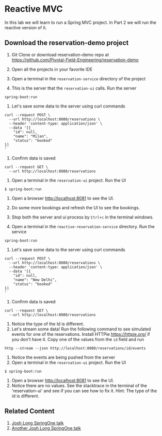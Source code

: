 # Reactive MVC
In this lab we will learn to run a Spring MVC project. In Part 2 we will run the reactive version of it.

## Download the reservation-demo project

1. Git Clone or download reservation-demo repo at <https://github.com/Pivotal-Field-Engineering/reservation-demo>
1. Open all the projects in your favorite IDE

1. Open a terminal in the `reservation-service` directory of the project

1. This is the server that the `reservation-ui` calls. Run the server
```
spring-boot:run
```
1. Let's save some data to the server using curl commands
```
curl --request POST \
  --url http://localhost:8080/reservations \
  --header 'content-type: application/json' \
  --data '[{
	"id": null,
	"name": "Milan",
	"status": "booked"
}]
'
```
1. Confirm data is saved
```
curl --request GET \
  --url http://localhost:8080/reservations
```
1. Open a terminal in the `reservation-ui` project. Run the UI
```
$ spring-boot:run
```
1. Open a browser <http://localhost:8081> to see the UI.
1. Do some more bookings and refresh the UI to see the bookings.
1. Stop both the server and ui process by `Ctrl+c` in the terminal windows.

1. Open a terminal in the `reactive-reservation-service` directory. Run the service
```
spring-boot:run
```
1. Let's save some data to the server using curl commands
```
curl --request POST \
  --url http://localhost:8080/reservations \
  --header 'content-type: application/json' \
  --data '[{
	"id": null,
	"name": "New Delhi",
	"status": "booked"
}]
'
```
1. Confirm data is saved
```
curl --request GET \
  --url http://localhost:8080/reservations
```
1. Notice the type of the Id is different.
1. Let's stream some data! Run the following command to see simulated events for one of the reservations. Install HTTPie <https://httpie.org/> if you don't have it. Copy one of the values from the `id` field and run
```
http --stream --json http://localhost:8080/reservations/id/events
```
1. Notice the events are being pushed from the server
1. Open a terminal in the `reservation-ui` project. Run the UI
```
$ spring-boot:run
```
1. Open a browser <http://localhost:8081> to see the UI.
1. Notice there are no values. See the stacktrace in the terminal of the 'reservation-ui' and see if you can see how to fix it. Hint: The type of the id is different.

## Related Content
1. [Josh Long SpringOne talk](https://youtu.be/l7VBdWhtl7A)
1. [Another Josh Long SpringOne talk](https://youtu.be/1W5_tOiwEAc)
